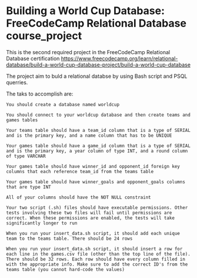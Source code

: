 # Building a World Cup Database: FreeCodeCamp Relational Database course_project

This is the second required project in the FreeCodeCamp Relational Database certification
https://www.freecodecamp.org/learn/relational-database/build-a-world-cup-database-project/build-a-world-cup-database

The project aim to buld a relational databse by using Bash script and PSQL querries.

The taks to accomplish are:

    You should create a database named worldcup

    You should connect to your worldcup database and then create teams and games tables

    Your teams table should have a team_id column that is a type of SERIAL and is the primary key, and a name column that has to be UNIQUE

    Your games table should have a game_id column that is a type of SERIAL and is the primary key, a year column of type INT, and a round column of type VARCHAR

    Your games table should have winner_id and opponent_id foreign key columns that each reference team_id from the teams table

    Your games table should have winner_goals and opponent_goals columns that are type INT

    All of your columns should have the NOT NULL constraint

    Your two script (.sh) files should have executable permissions. Other tests involving these two files will fail until permissions are correct. When these permissions are enabled, the tests will take significantly longer to run

    When you run your insert_data.sh script, it should add each unique team to the teams table. There should be 24 rows

    When you run your insert_data.sh script, it should insert a row for each line in the games.csv file (other than the top line of the file). There should be 32 rows. Each row should have every column filled in with the appropriate info. Make sure to add the correct ID's from the teams table (you cannot hard-code the values)
